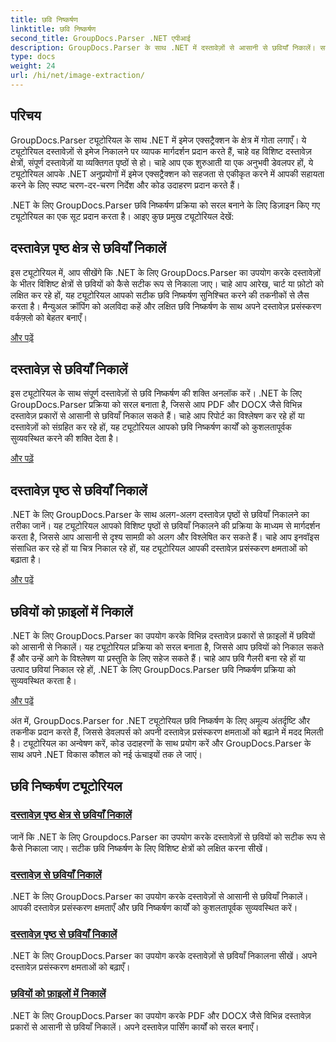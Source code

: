 ```yaml
---
title: छवि निष्कर्षण
linktitle: छवि निष्कर्षण
second_title: GroupDocs.Parser .NET एपीआई
description: GroupDocs.Parser के साथ .NET में दस्तावेज़ों से आसानी से छवियाँ निकालें। सटीक छवि निष्कर्षण तकनीकों के साथ अपने दस्तावेज़ प्रसंस्करण क्षमताओं को बढ़ाएँ।
type: docs
weight: 24
url: /hi/net/image-extraction/
---
```

## परिचय

GroupDocs.Parser ट्यूटोरियल के साथ .NET में इमेज एक्सट्रैक्शन के क्षेत्र में गोता लगाएँ। ये ट्यूटोरियल दस्तावेज़ों से इमेज निकालने पर व्यापक मार्गदर्शन प्रदान करते हैं, चाहे वह विशिष्ट दस्तावेज़ क्षेत्रों, संपूर्ण दस्तावेज़ों या व्यक्तिगत पृष्ठों से हो। चाहे आप एक शुरुआती या एक अनुभवी डेवलपर हों, ये ट्यूटोरियल आपके .NET अनुप्रयोगों में इमेज एक्सट्रैक्शन को सहजता से एकीकृत करने में आपकी सहायता करने के लिए स्पष्ट चरण-दर-चरण निर्देश और कोड उदाहरण प्रदान करते हैं।

.NET के लिए GroupDocs.Parser छवि निष्कर्षण प्रक्रिया को सरल बनाने के लिए डिज़ाइन किए गए ट्यूटोरियल का एक सूट प्रदान करता है। आइए कुछ प्रमुख ट्यूटोरियल देखें:

## दस्तावेज़ पृष्ठ क्षेत्र से छवियाँ निकालें
इस ट्यूटोरियल में, आप सीखेंगे कि .NET के लिए GroupDocs.Parser का उपयोग करके दस्तावेज़ों के भीतर विशिष्ट क्षेत्रों से छवियों को कैसे सटीक रूप से निकाला जाए। चाहे आप आरेख, चार्ट या फ़ोटो को लक्षित कर रहे हों, यह ट्यूटोरियल आपको सटीक छवि निष्कर्षण सुनिश्चित करने की तकनीकों से लैस करता है। मैन्युअल क्रॉपिंग को अलविदा कहें और लक्षित छवि निष्कर्षण के साथ अपने दस्तावेज़ प्रसंस्करण वर्कफ़्लो को बेहतर बनाएँ।

[और पढ़ें](./extract-images-from-document-page-area/)

## दस्तावेज़ से छवियाँ निकालें
इस ट्यूटोरियल के साथ संपूर्ण दस्तावेज़ों से छवि निष्कर्षण की शक्ति अनलॉक करें। .NET के लिए GroupDocs.Parser प्रक्रिया को सरल बनाता है, जिससे आप PDF और DOCX जैसे विभिन्न दस्तावेज़ प्रकारों से आसानी से छवियाँ निकाल सकते हैं। चाहे आप रिपोर्ट का विश्लेषण कर रहे हों या दस्तावेज़ों को संग्रहित कर रहे हों, यह ट्यूटोरियल आपको छवि निष्कर्षण कार्यों को कुशलतापूर्वक सुव्यवस्थित करने की शक्ति देता है।

[और पढ़ें](./extract-images-from-document/)

## दस्तावेज़ पृष्ठ से छवियाँ निकालें
.NET के लिए GroupDocs.Parser के साथ अलग-अलग दस्तावेज़ पृष्ठों से छवियाँ निकालने का तरीका जानें। यह ट्यूटोरियल आपको विशिष्ट पृष्ठों से छवियाँ निकालने की प्रक्रिया के माध्यम से मार्गदर्शन करता है, जिससे आप आसानी से दृश्य सामग्री को अलग और विश्लेषित कर सकते हैं। चाहे आप इनवॉइस संसाधित कर रहे हों या चित्र निकाल रहे हों, यह ट्यूटोरियल आपकी दस्तावेज़ प्रसंस्करण क्षमताओं को बढ़ाता है।

[और पढ़ें](./extract-images-from-document-page/)

## छवियों को फ़ाइलों में निकालें
.NET के लिए GroupDocs.Parser का उपयोग करके विभिन्न दस्तावेज़ प्रकारों से फ़ाइलों में छवियों को आसानी से निकालें। यह ट्यूटोरियल प्रक्रिया को सरल बनाता है, जिससे आप छवियों को निकाल सकते हैं और उन्हें आगे के विश्लेषण या प्रस्तुति के लिए सहेज सकते हैं। चाहे आप छवि गैलरी बना रहे हों या उत्पाद छवियां निकाल रहे हों, .NET के लिए GroupDocs.Parser छवि निष्कर्षण प्रक्रिया को सुव्यवस्थित करता है।

[और पढ़ें](./extract-images-to-files/)

अंत में, GroupDocs.Parser for .NET ट्यूटोरियल छवि निष्कर्षण के लिए अमूल्य अंतर्दृष्टि और तकनीक प्रदान करते हैं, जिससे डेवलपर्स को अपनी दस्तावेज़ प्रसंस्करण क्षमताओं को बढ़ाने में मदद मिलती है। ट्यूटोरियल का अन्वेषण करें, कोड उदाहरणों के साथ प्रयोग करें और GroupDocs.Parser के साथ अपने .NET विकास कौशल को नई ऊंचाइयों तक ले जाएं।
## छवि निष्कर्षण ट्यूटोरियल
### [दस्तावेज़ पृष्ठ क्षेत्र से छवियाँ निकालें](./extract-images-from-document-page-area/)
जानें कि .NET के लिए Groupdocs.Parser का उपयोग करके दस्तावेज़ों से छवियों को सटीक रूप से कैसे निकाला जाए। सटीक छवि निष्कर्षण के लिए विशिष्ट क्षेत्रों को लक्षित करना सीखें।
### [दस्तावेज़ से छवियाँ निकालें](./extract-images-from-document/)
.NET के लिए GroupDocs.Parser का उपयोग करके दस्तावेज़ों से आसानी से छवियाँ निकालें। आपकी दस्तावेज़ प्रसंस्करण क्षमताएँ और छवि निष्कर्षण कार्यों को कुशलतापूर्वक सुव्यवस्थित करें।
### [दस्तावेज़ पृष्ठ से छवियाँ निकालें](./extract-images-from-document-page/)
.NET के लिए GroupDocs.Parser का उपयोग करके दस्तावेज़ों से छवियाँ निकालना सीखें। अपने दस्तावेज़ प्रसंस्करण क्षमताओं को बढ़ाएँ।
### [छवियों को फ़ाइलों में निकालें](./extract-images-to-files/)
.NET के लिए GroupDocs.Parser का उपयोग करके PDF और DOCX जैसे विभिन्न दस्तावेज़ प्रकारों से आसानी से छवियाँ निकालें। अपने दस्तावेज़ पार्सिंग कार्यों को सरल बनाएँ।